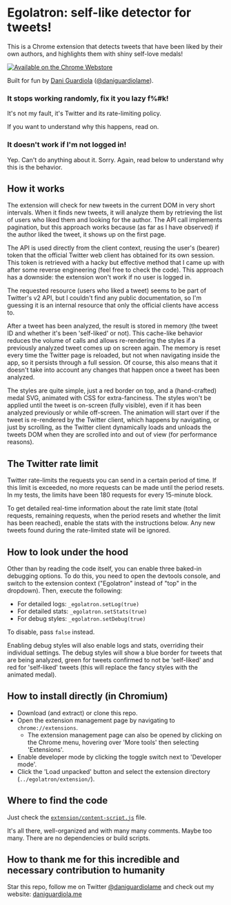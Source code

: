 # Egolatron: self-like detector for tweets!

This is a Chrome extension that detects tweets that have been liked by their own authors, and highlights them with shiny self-love medals!

[![Available on the Chrome Webstore](https://developer.chrome.com/webstore/images/ChromeWebStore_BadgeWBorder_v2_496x150.png)](https://chrome.google.com/webstore/detail/egolatron/gncgbgdmioamlfdcliheeepnmgknlekm)

Built for fun by [Dani Guardiola](https://daniguardiola.me) ([@daniguardiolame](https://twitter.com/DaniGuardiola)).

### It stops working randomly, fix it you lazy f%#k!

It's not my fault, it's Twitter and its rate-limiting policy.

If you want to understand why this happens, read on.

### It doesn't work if I'm not logged in!

Yep. Can't do anything about it. Sorry. Again, read below to understand why this is the behavior.

## How it works

The extension will check for new tweets in the current DOM in very short intervals. When it finds new tweets, it will analyze them by retrieving the list of users who liked them and looking for the author. The API call implements pagination, but this approach works because (as far as I have observed) if the author liked the tweet, it shows up on the first page.

The API is used directly from the client context, reusing the user's (bearer) token that the official Twitter web client has obtained for its own session. This token is retrieved with a hacky but effective method that I came up with after some reverse engineering (feel free to check the code). This approach has a downside: the extension won't work if no user is logged in.

The requested resource (users who liked a tweet) seems to be part of Twitter's v2 API, but I couldn't find any public documentation, so I'm guessing it is an internal resource that only the official clients have access to.

After a tweet has been analyzed, the result is stored in memory (the tweet ID and whether it's been 'self-liked' or not). This cache-like behavior reduces the volume of calls and allows re-rendering the styles if a previously analyzed tweet comes up on screen again. The memory is reset every time the Twitter page is reloaded, but not when navigating inside the app, so it persists through a full session. Of course, this also means that it doesn't take into account any changes that happen once a tweet has been analyzed.

The styles are quite simple, just a red border on top, and a (hand-crafted) medal SVG, animated with CSS for extra-fanciness. The styles won't be applied until the tweet is on-screen (fully visible), even if it has been analyzed previously or while off-screen. The animation will start over if the tweet is re-rendered by the Twitter client, which happens by navigating, or just by scrolling, as the Twitter client dynamically loads and unloads the tweets DOM when they are scrolled into and out of view (for performance reasons).

## The Twitter rate limit

Twitter rate-limits the requests you can send in a certain period of time. If this limit is exceeded, no more requests can be made until the period resets. In my tests, the limits have been 180 requests for every 15-minute block.

To get detailed real-time information about the rate limit state (total requests, remaining requests, when the period resets and whether the limit has been reached), enable the stats with the instructions below. Any new tweets found during the rate-limited state will be ignored.

## How to look under the hood

Other than by reading the code itself, you can enable three baked-in debugging options. To do this, you need to open the devtools console, and switch to the extension context ("Egolatron" instead of "top" in the dropdown). Then, execute the following:

- For detailed logs: `_egolatron.setLog(true)`
- For detailed stats: `_egolatron.setStats(true)`
- For debug styles: `_egolatron.setDebug(true)`

To disable, pass `false` instead.

Enabling debug styles will also enable logs and stats, overriding their individual settings. The debug styles will show a blue border for tweets that are being analyzed, green for tweets confirmed to not be 'self-liked' and red for 'self-liked' tweets (this will replace the fancy styles with the animated medal).

## How to install directly (in Chromium)

- Download (and extract) or clone this repo.
- Open the extension management page by navigating to `chrome://extensions`.
  - The extension management page can also be opened by clicking on the Chrome menu, hovering over 'More tools' then selecting 'Extensions'.
- Enable developer mode by clicking the toggle switch next to 'Developer mode'.
- Click the 'Load unpacked' button and select the extension directory (`../egolatron/extension/`).

## Where to find the code

Just check the [`extension/content-script.js`](extension/content-script.js) file.

It's all there, well-organized and with many many comments. Maybe too many. There are no dependencies or build scripts.

## How to thank me for this incredible and necessary contribution to humanity

Star this repo, follow me on Twitter [@daniguardiolame](https://twitter.com/DaniGuardiola) and check out my website: [daniguardiola.me](https://daniguardiola.me)
